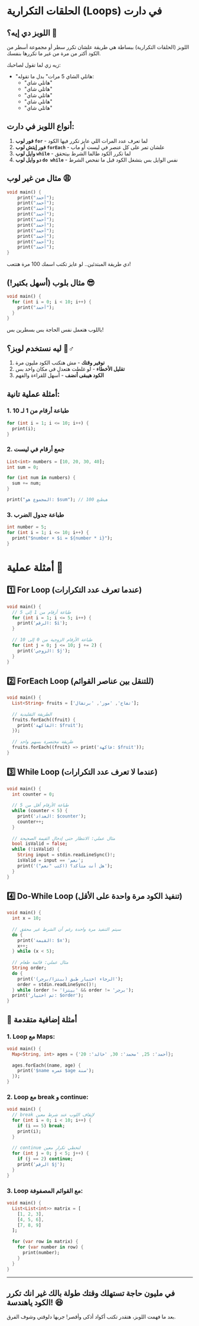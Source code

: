 # الحلقات التكرارية (Loops) في دارت  

## اللوبز دي إيه؟ 🤔
اللوبز (الحلقات التكرارية) ببساطة هي طريقة علشان تكرر سطر أو مجموعة أسطر من الكود أكتر من مرة من غير ما تكررها بنفسك.

زيه زي لما تقول لصاحبك:
- "هاتلي الشاي 5 مرات" بدل ما تقوله:
  - "هاتلي شاي"
  - "هاتلي شاي"
  - "هاتلي شاي"
  - "هاتلي شاي"
  - "هاتلي شاي"

## أنواع اللوبز في دارت:
1. **فور لوب `for`** - لما تعرف عدد المرات اللي عايز تكرر فيها الكود
2. **فور إيتش لوب `forEach`** - علشان تمر على كل عنصر في ليست أو ماب
3. **وايل لوب `while`** - لما تكرر الكود طالما الشرط بيتحقق
4. **دو وايل لوب `do while`** - نفس الوايل بس بتشغل الكود قبل ما تفحص الشرط

## مثال من غير لوب 😩
```dart
void main() {
    print("أحمد");
    print("أحمد");
    print("أحمد");
    print("أحمد");
    print("أحمد");
    print("أحمد");
    print("أحمد");
    print("أحمد");
    print("أحمد");
    print("أحمد");
}
```
دي طريقة المبتدئين.. لو عايز تكتب اسمك 100 مرة هتتعب!

## مثال بلوب (أسهل بكتير!) 😎
```dart
void main() {
  for (int i = 0; i < 10; i++) {
    print("أحمد");
  }
}
```
باللوب هتعمل نفس الحاجة بس بسطرين بس!

## ليه نستخدم لوبز؟ 🤷♂️
1. **توفير وقتك** - مش هتكتب الكود مليون مرة
2. **تقليل الأخطاء** - لو غلطت هتعدل في مكان واحد بس
3. **الكود هيبقى أنضف** - أسهل للقراءة والفهم

## أمثلة عملية تانية:
### 1. طباعة أرقام من 1 لـ 10
```dart
for (int i = 1; i <= 10; i++) {
  print(i);
}
```

### 2. جمع أرقام في ليست
```dart
List<int> numbers = [10, 20, 30, 40];
int sum = 0;

for (int num in numbers) {
  sum += num;
}

print("المجموع هو: $sum"); // هيطبع 100
```

### 3. طباعة جدول الضرب
```dart
int number = 5;
for (int i = 1; i <= 10; i++) {
  print("$number × $i = ${number * i}");
}
```

#  أمثلة عملية 🚀

## 1️⃣ For Loop (عندما تعرف عدد التكرارات)

```dart
void main() {
  // طباعة أرقام من 1 إلى 5
  for (int i = 1; i <= 5; i++) {
    print('الرقم: $i');
  }
  
  // طباعة الأرقام الزوجية من 0 إلى 10
  for (int j = 0; j <= 10; j += 2) {
    print('الزوجي: $j');
  }
}
```

## 2️⃣ ForEach Loop (للتنقل بين عناصر القوائم)

```dart
void main() {
  List<String> fruits = ['تفاح', 'موز', 'برتقال'];
  
  // الطريقة التقليدية
  fruits.forEach((fruit) {
    print('الفاكهة: $fruit');
  });
  
  // طريقة مختصرة بسهم واحد
  fruits.forEach((fruit) => print('فاكهة: $fruit'));
}
```

## 3️⃣ While Loop (عندما لا تعرف عدد التكرارات)

```dart
void main() {
  int counter = 0;
  
  // طباعة الأرقام أقل من 5
  while (counter < 5) {
    print('العداد: $counter');
    counter++;
  }
  
  // مثال عملي: الانتظار حتى إدخال القيمة الصحيحة
  bool isValid = false;
  while (!isValid) {
    String input = stdin.readLineSync()!;
    isValid = input == 'نعم';
    print('هل أنت متأكد؟ (اكتب "نعم")');
  }
}
```

## 4️⃣ Do-While Loop (تنفيذ الكود مرة واحدة على الأقل)

```dart
void main() {
  int x = 10;
  
  // سيتم التنفيذ مرة واحدة رغم أن الشرط غير محقق
  do {
    print('القيمة: $x');
    x++;
  } while (x < 5);
  
  // مثال عملي: قائمة طعام
  String order;
  do {
    print('الرجاء اختيار طبق (بيتزا/برجر)');
    order = stdin.readLineSync()!;
  } while (order != 'بيتزا' && order != 'برجر');
  print('تم اختيار: $order');
}
```

## 🎯 أمثلة إضافية متقدمة

### 1. Loop مع Maps:
```dart
void main() {
  Map<String, int> ages = {'أحمد': 25, 'محمد': 30, 'خالد': 20};
  
  ages.forEach((name, age) {
    print('$name عمره $age سنة');
  });
}
```

### 2. Loop مع break و continue:
```dart
void main() {
  // break لإيقاف اللوب عند شرط معين
  for (int i = 0; i < 10; i++) {
    if (i == 5) break;
    print(i);
  }
  
  // continue لتخطي تكرار معين
  for (int j = 0; j < 5; j++) {
    if (j == 2) continue;
    print('الرقم $j');
  }
}
```

### 3. Loop مع القوائم المصفوفة:
```dart
void main() {
  List<List<int>> matrix = [
    [1, 2, 3],
    [4, 5, 6],
    [7, 8, 9]
  ];
  
  for (var row in matrix) {
    for (var number in row) {
      print(number);
    }
  }
}
```
---
##  في مليون حاجة تستهلك وقتك طولة بالك غير انك تكرر الكود ياهندسة! 😆
بعد ما فهمت اللوبز، هتقدر تكتب أكواد أذكى وأقصر! جربها دلوقتي وشوف الفرق.